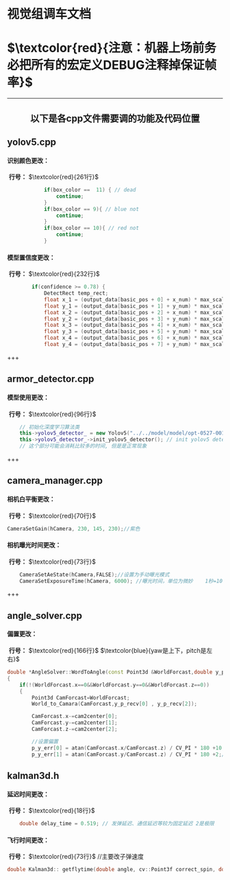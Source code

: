 # 视觉组调车文档

# $\textcolor{red}{注意：机器上场前务必把所有的宏定义DEBUG注释掉保证帧率}$

------



<h2 align = "center">以下是各cpp文件需要调的功能及代码位置</h2>

## **yolov5.cpp**

#### 识别颜色更改：

​	**行号：** $\textcolor{red}{261行}$

```C++
            if(box_color ==  11) { // dead
                continue;
            }
            if(box_color == 9){ // blue not
                continue;
            }
            if(box_color == 10){ // red not
                continue;
            }
```

#### 模型置信度更改：

​	**行号：** $\textcolor{red}{232行}$

```C++
        if(confidence >= 0.78) {
            DetectRect temp_rect;
            float x_1 = (output_data[basic_pos + 0] + x_num) * max_scale * grid;
            float y_1 = (output_data[basic_pos + 1] + y_num) * max_scale * grid;
            float x_2 = (output_data[basic_pos + 2] + x_num) * max_scale * grid;
            float y_2 = (output_data[basic_pos + 3] + y_num) * max_scale * grid;
            float x_3 = (output_data[basic_pos + 4] + x_num) * max_scale * grid;
            float y_3 = (output_data[basic_pos + 5] + y_num) * max_scale * grid;
            float x_4 = (output_data[basic_pos + 6] + x_num) * max_scale * grid;
            float y_4 = (output_data[basic_pos + 7] + y_num) * max_scale * grid;
```

+++



## **armor_detector.cpp**

#### 模型使用更改：

​	**行号：**  $\textcolor{red}{96行}$

```C++
    // 初始化深度学习算法类
    this->yolov5_detector_ = new Yolov5("../../model/model/opt-0527-001.xml", "../../model/model/opt-0527-001.bin", 416, 416); // 创建yolov5detector对象
    this->yolov5_detector_->init_yolov5_detector(); // init yolov5 detector 模型加载部分
    // 这个部分可能会消耗比较多的时间, 但是是正常现象
```

+++

## **camera_manager.cpp**

#### 相机白平衡更改：

​	**行号：**  $\textcolor{red}{70行}$

```C++
CameraSetGain(hCamera, 230, 145, 230);//紫色
```

#### 相机曝光时间更改：

​	**行号：**  $\textcolor{red}{73行}$

```C++
    CameraSetAeState(hCamera,FALSE);//设置为手动曝光模式
    CameraSetExposureTime(hCamera, 6000); //曝光时间，单位为微妙    1秒=1000毫秒=1000微妙  曝光时间是快门开始到关闭的时间  5000微妙，1s大概采200次
```

+++

## **angle_solver.cpp**

#### 偏置更改：

​	**行号：** $\textcolor{red}{166行}$      $\textcolor{blue}{yaw是上下，pitch是左右}$

```C++
double *AngleSolver::WordToAngle(const Point3d &WorldForcast,double y_p_recv[4]) 
{
    if(!(WorldForcast.x==0&&WorldForcast.y==0&&WorldForcast.z==0))
    {
        Point3d CamForcast=WorldForcast;
        World_to_Camara(CamForcast,y_p_recv[0] , y_p_recv[2]);

        CamForcast.x-=cam2center[0];
        CamForcast.y-=cam2center[1];
        CamForcast.z-=cam2center[2];

        //设置偏置
        p_y_err[0] = atan(CamForcast.x/CamForcast.z) / CV_PI * 180 +10;//正向为右（应该）
        p_y_err[1] = atan(CamForcast.y/CamForcast.z) / CV_PI * 180 +2;//
```

## **kalman3d.h**

#### 延迟时间更改：

​	**行号：** $\textcolor{red}{18行}$

```C++
    double delay_time = 0.519; // 发弹延迟、通信延迟等较为固定延迟 2是极限
```

#### 飞行时间更改：

​	**行号：** $\textcolor{red}{73行}$   //主要改子弹速度

```C++
double Kalman3d:: getflytime(double angle, cv::Point3f correct_spin, double T, double dt)
```





